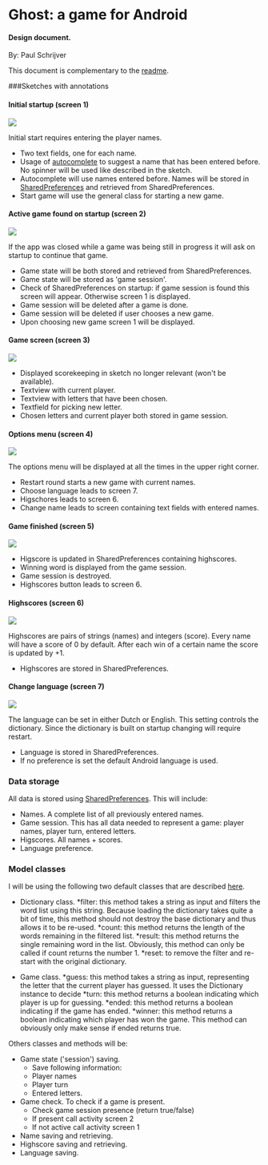 # Ghost: a game for Android 
#### Design document.
By: Paul Schrijver

This document is complementary to the [readme](https://github.com/pschrijver/appstudio/tree/master/GhostProject).

###Sketches with annotations

#### Initial startup (screen 1)

![](https://raw.githubusercontent.com/pschrijver/appstudio/master/GhostProject/doc/initialstart.jpg)

Initial start requires entering the player names.
* Two text fields, one for each name.
* Usage of [autocomplete](http://developer.android.com/guide/topics/ui/controls/text.html) to suggest a name that has been entered before. No spinner will be used like described in the sketch.
* Autocomplete will use names entered before. Names will be stored in [SharedPreferences](http://developer.android.com/training/basics/data-storage/shared-preferences.html) and retrieved from SharedPreferences.
* Start game will use the general class for starting a new game.

#### Active game found on startup (screen 2)

![](https://raw.githubusercontent.com/pschrijver/appstudio/master/GhostProject/doc/gamefound.jpg)

If the app was closed while a game was being still in progress it will ask on startup to continue that game.
* Game state will be both stored and retrieved from SharedPreferences.
* Game state will be stored as 'game session'.
* Check of SharedPreferences on startup: if game session is found this screen will appear. Otherwise screen 1 is displayed.
* Game session will be deleted after a game is done.
* Game session will be deleted if user chooses a new game.
* Upon choosing new game screen 1 will be displayed.

#### Game screen (screen 3)

![](https://raw.githubusercontent.com/pschrijver/appstudio/master/GhostProject/doc/ghost.jpg)

* Displayed scorekeeping in sketch no longer relevant (won't be available).
* Textview with current player.
* Textview with letters that have been chosen.
* Textfield for picking new letter.
* Chosen letters and current player both stored in game session.

#### Options menu (screen 4)

![](https://raw.githubusercontent.com/pschrijver/appstudio/master/GhostProject/doc/menu.jpg)

The options menu will be displayed at all the times in the upper right corner.
* Restart round starts a new game with current names.
* Choose language leads to screen 7.
* Higschores leads to screen 6.
* Change name leads to screen containing text fields with entered names.


#### Game finished (screen 5)

![](https://raw.githubusercontent.com/pschrijver/appstudio/master/GhostProject/doc/gameover.jpg)

* Higscore is updated in SharedPreferences containing highscores.
* Winning word is displayed from the game session.
* Game session is destroyed.
* Highscores button leads to screen 6.

#### Highscores (screen 6)

![](https://raw.githubusercontent.com/pschrijver/appstudio/master/GhostProject/doc/highscores.jpg)

Highscores are pairs of strings (names) and integers (score). Every name will have a score of 0 by default. After each win of a certain name the score is updated by +1.
* Highscores are stored in SharedPreferences.


#### Change language (screen 7)

![](https://raw.githubusercontent.com/pschrijver/appstudio/master/GhostProject/doc/changelanguage.jpg)

The language can be set in either Dutch or English. This setting controls the dictionary. Since the dictionary is built on startup changing will require restart.
* Language is stored in SharedPreferences.
* If no preference is set the default Android language is used.

### Data storage
All data is stored using [SharedPreferences](http://developer.android.com/training/basics/data-storage/shared-preferences.html). This will include:
* Names. A complete list of all previously entered names.
* Game session. This has all data needed to represent a game: player names, player turn, entered letters.
* Higscores. All names + scores.
* Language preference.

### Model classes
I will be using the following two default classes that are described [here](http://apps.mprog.nl/project/week-3-model-classes).
* Dictionary class.
    *filter: this method takes a string as input and filters the word list using this string. Because loading the dictionary takes quite a bit of time, this method should not destroy the base dictionary and thus allows it to be re-used.
    *count: this method returns the length of the words remaining in the filtered list.
    *result: this method returns the single remaining word in the list. Obviously, this method can only be called if count returns the number 1.
    *reset: to remove the filter and re-start with the original dictionary.

* Game class.
    *guess: this method takes a string as input, representing the letter that the current player has guessed. It uses the Dictionary instance to decide
    *turn: this method returns a boolean indicating which player is up for guessing.
    *ended: this method returns a boolean indicating if the game has ended.
    *winner: this method returns a boolean indicating which player has won the game. This method can obviously only make sense if ended returns true.

Others classes and methods will be:
* Game state ('session') saving.
	* Save following information:
	* Player names
	* Player turn
	* Entered letters.
* Game check. To check if a game is present.
	* Check game session presence (return true/false)
	* If present call activity screen 2
	* If not active call activity screen 1
* Name saving and retrieving.
* Highscore saving and retrieving.
* Language saving.
